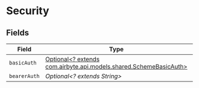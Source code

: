 # Security


## Fields

| Field                                                                                                       | Type                                                                                                        | Required                                                                                                    | Description                                                                                                 |
| ----------------------------------------------------------------------------------------------------------- | ----------------------------------------------------------------------------------------------------------- | ----------------------------------------------------------------------------------------------------------- | ----------------------------------------------------------------------------------------------------------- |
| `basicAuth`                                                                                                 | [Optional<? extends com.airbyte.api.models.shared.SchemeBasicAuth>](../../models/shared/SchemeBasicAuth.md) | :heavy_minus_sign:                                                                                          | N/A                                                                                                         |
| `bearerAuth`                                                                                                | *Optional<? extends String>*                                                                                | :heavy_minus_sign:                                                                                          | N/A                                                                                                         |